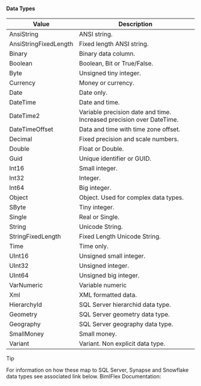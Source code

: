 #### Data Types

| Value                 | Description                                                           |
| --------------------- | --------------------------------------------------------------------- |
| AnsiString            | ANSI string.                                                          |
| AnsiStringFixedLength | Fixed length ANSI string.                                             |
| Binary                | Binary data column.                                                   |
| Boolean               | Boolean, Bit or True/False.                                           |
| Byte                  | Unsigned tiny integer.                                                |
| Currency              | Money or currency.                                                    |
| Date                  | Date only.                                                            |
| DateTime              | Date and time.                                                        |
| DateTime2             | Variable precision date and time.  Increased precision over DateTime. |
| DateTimeOffset        | Data and time with time zone offset.                                  |
| Decimal               | Fixed precision and scale numbers.                                    |
| Double                | Float or Double.                                                      |
| Guid                  | Unique identifier or GUID.                                            |
| Int16                 | Small integer.                                                        |
| Int32                 | Integer.                                                              |
| Int64                 | Big integer.                                                          |
| Object                | Object.  Used for complex data types.                                 |
| SByte                 | Tiny integer.                                                         |
| Single                | Real or Single.                                                       |
| String                | Unicode String.                                                       |
| StringFixedLength     | Fixed Length Unicode String.                                          |
| Time                  | Time only.                                                            |
| UInt16                | Unsigned small integer.                                               |
| UInt32                | Unsigned integer.                                                     |
| UInt64                | Unsigned big integer.                                                 |
| VarNumeric            | Variable numeric                                                      |
| Xml                   | XML formatted data.                                                   |
| HierarchyId           | SQL Server hierarchid data type.                                      |
| Geometry              | SQL Server geometry data type.                                        |
| Geography             | SQL Server geography data type.                                       |
| SmallMoney            | Small money.                                                          |
| Variant               | Variant.  Non explicit data type.                                     |

> [!TIP]
> For information on how these map to SQL Server, Synapse and Snowflake data types see associated link below.
> BimlFlex Documentation: [](xref:bimlflex-data-type-conversions)
